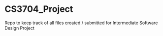 # CS3704_Project
Repo to keep track of all files created / submitted for Intermediate Software Design Project
